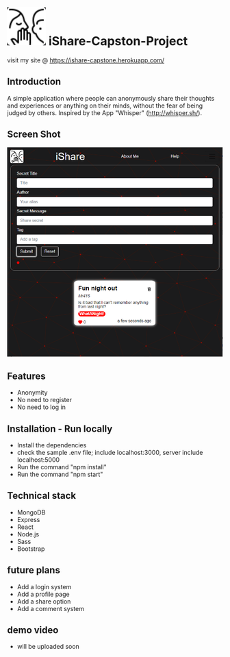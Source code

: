# ![App logo](client/src/assets/images/ishare-logo.png) iShare-Capston-Project

visit my site @ https://ishare-capstone.herokuapp.com/

## Introduction

A simple application where people can anonymously share their thoughts and experiences or anything on their
minds, without the fear of being judged by others. Inspired by the App "Whisper" (http://whisper.sh/).

## Screen Shot

![App screen shot](client/src/assets/images/ishare-readme-image.PNG)

## Features

- Anonymity
- No need to register
- No need to log in

## Installation - Run locally

- Install the dependencies
- check the sample .env file; include localhost:3000, server include localhost:5000
- Run the command "npm install"
- Run the command "npm start"

## Technical stack

- MongoDB
- Express
- React
- Node.js
- Sass
- Bootstrap

## future plans

- Add a login system
- Add a profile page
- Add a share option
- Add a comment system

## demo video

- will be uploaded soon
